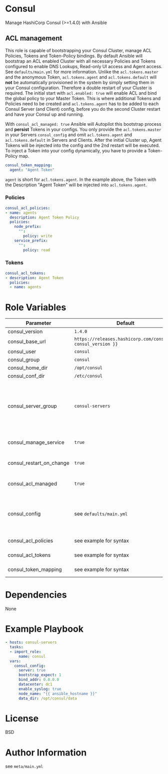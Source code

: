 # Consul

Manage HashiCorp Consul (>=1.4.0) with Ansible

## ACL management

This role is capable of bootstrapping your Consul Cluster, manage ACL Policies, Tokens and Token-Policy bindings.
By default Ansible will bootstrap an ACL enabled Cluster with all necessary Policies and Tokens configured to enable DNS Lookups, Read-only UI access and Agent access. See `defaults/main.yml` for more information.
Unlike the `acl.tokens.master` and the anonymous Token, `acl.tokens.agent` and `acl.tokens.default` will **not** be automatically provisioned in the system by simply setting them in your Consul configuration. Therefore a double restart of your Cluster is required. The initial start with `acl.enabled: true` will enable ACL and bind the global policy to your Master Token. This is where additional Tokens and Policies need to be created and `acl.tokens.agent` has to be added to each Consul Server (and Client) config, before you do the second Cluster restart and have your Consul up and running.

With `consul_acl_managed: true` Ansible will Autopilot this bootstrap process and **persist** Tokens in your configs.
You only provide the `acl.tokens.master` in your Servers `consul_config` and omit `acl.tokens.agent` and `acl.tokens.default` in Servers and Clients. After the initial Cluster up, Agent Tokens will be injected into the config and the 2nd restart will be executed.
To inject a Token into your config dynamically, you have to provide a Token-Policy map.

```yaml
consul_token_mapping:
  agent: "Agent Token"
```

`agent` is short for `acl.tokens.agent`.
In the example above, the Token with the Description "Agent Token" will be injected into `acl.tokens.agent`.

### Policies

```yaml
consul_acl_policies:
- name: agents
  description: Agent Token Policy
  policies:
    node_prefix:
      "":
        policy: write
    service_prefix:
      "":
        policy: read
```

### Tokens

```yaml
consul_acl_tokens:
- description: Agent Token
  policies:
  - name: agents
```

# Role Variables

|Parameter|Default|Description|
|---------|-------|-----------|
|consul_version|`1.4.0`||
|consul_base_url|`https://releases.hashicorp.com/consul/{{ consul_version }}`||
|consul_user|`consul`||
|consul_group|`consul`||
|consul_home_dir|`/opt/consul`||
|consul_conf_dir|`/etc/consul`||
|consul_server_group|`consul-servers`|Inventory group in which the Consul Servers are. (Used for dynamic lookup of Servers)|
|consul_manage_service|`true`|Manage Service start and restart|
|consul_restart_on_change|`true`|Service restart on config change|
|consul_acl_managed|`true`|Manage ACL completely with ansible|
|consul_config|see `defaults/main.yml`|JSON config written in yaml. Consult consul documentation for parameters|
|consul_acl_policies|see example for syntax|JSON consul Policies|
|consul_acl_tokens|see example for syntax|JSON consul Tokens|
|consul_token_mapping|see example for syntax|inject Token into config|

# Dependencies

None

# Example Playbook

```yaml
- hosts: consul-servers
  tasks:
  - import_role:
      name: consul
  vars:
    consul_config:
      server: true
      bootstrap_expect: 1
      bind_addr: 0.0.0.0
      datacenter: dc1
      enable_syslog: true
      node_name: "{{ ansible_hostname }}"
      data_dir: /opt/consul/data
```

# License

BSD

# Author Information

see `meta/main.yml`
